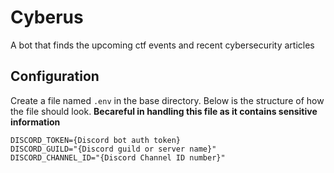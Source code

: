 # Cyberus

A bot that finds the upcoming ctf events and recent cybersecurity articles

## Configuration

Create a file named `.env` in the base directory. Below is the structure of how the file should look.
**Becareful in handling this file as it contains sensitive information**

```
DISCORD_TOKEN={Discord bot auth token}
DISCORD_GUILD="{Discord guild or server name}"
DISCORD_CHANNEL_ID="{Discord Channel ID number}"
```